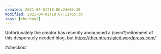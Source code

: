 ```yaml
---
created: 2021-04-01T18:06:24+05:30
modified: 2021-04-01T18:07:11+05:30
tags: [checkout]
---
```


 Unfortunately the creator has recently announced a (semi?)retirement of this desperately needed blog, but https://theuntranslated.wordpress.com/ 

#checkout
